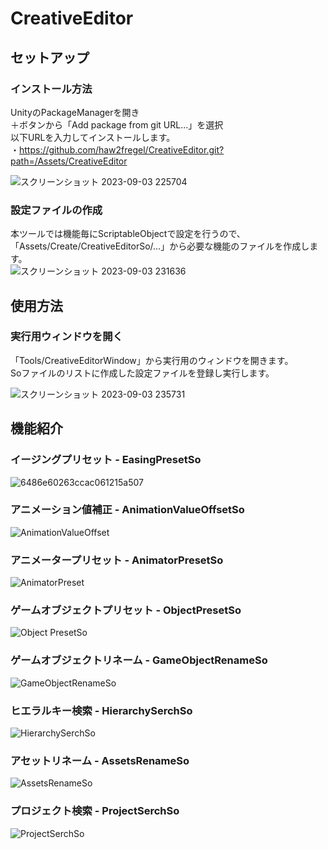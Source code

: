 # CreativeEditor
## セットアップ
### インストール方法
UnityのPackageManagerを開き\
＋ボタンから「Add package from git URL...」を選択\
以下URLを入力してインストールします。\
・https://github.com/haw2fregel/CreativeEditor.git?path=/Assets/CreativeEditor

![スクリーンショット 2023-09-03 225704](https://github.com/haw2fregel/CreativeEditor/assets/143925343/71cd1d20-a7e4-48b3-8c1b-adb31d141f7d)

### 設定ファイルの作成
本ツールでは機能毎にScriptableObjectで設定を行うので、\
「Assets/Create/CreativeEditorSo/…」から必要な機能のファイルを作成します。\
![スクリーンショット 2023-09-03 231636](https://github.com/haw2fregel/CreativeEditor/assets/143925343/024304f3-23e3-42e8-9055-f1bd3bf1bd65)


## 使用方法
### 実行用ウィンドウを開く
「Tools/CreativeEditorWindow」から実行用のウィンドウを開きます。\
Soファイルのリストに作成した設定ファイルを登録し実行します。

![スクリーンショット 2023-09-03 235731](https://github.com/haw2fregel/CreativeEditor/assets/143925343/ec0816ec-d4b4-482b-b5ba-0e031d6c0b92)


## 機能紹介
### イージングプリセット - EasingPresetSo
![6486e60263ccac061215a507](https://github.com/haw2fregel/CreativeEditor/assets/143925343/124a3be5-54bb-4ac9-9b3d-9237feb5da87)

### アニメーション値補正 - AnimationValueOffsetSo
![AnimationValueOffset](https://github.com/haw2fregel/CreativeEditor/assets/143925343/f4e2e0e7-8119-4808-a62b-d9edaa029c1d)

### アニメータープリセット - AnimatorPresetSo
![AnimatorPreset](https://github.com/haw2fregel/CreativeEditor/assets/143925343/43da6bbd-81bd-426a-8c14-7401541e5572)

### ゲームオブジェクトプリセット - ObjectPresetSo
![Object PresetSo](https://github.com/haw2fregel/CreativeEditor/assets/143925343/9ef43f08-973d-4dcc-97d4-d8a9c7eb8187)

### ゲームオブジェクトリネーム - GameObjectRenameSo
![GameObjectRenameSo](https://github.com/haw2fregel/CreativeEditor/assets/143925343/21555876-7a46-429f-a514-8db73ccb3c61)

### ヒエラルキー検索 - HierarchySerchSo
![HierarchySerchSo](https://github.com/haw2fregel/CreativeEditor/assets/143925343/bb3d62db-2382-4da9-9227-aba9e27e70cc)

### アセットリネーム - AssetsRenameSo
![AssetsRenameSo](https://github.com/haw2fregel/CreativeEditor/assets/143925343/6b955d09-dd56-4e1c-be54-086e40fe5db6)

### プロジェクト検索 - ProjectSerchSo
![ProjectSerchSo](https://github.com/haw2fregel/CreativeEditor/assets/143925343/9305a562-3a91-4178-853f-a3e94d1834c5)

